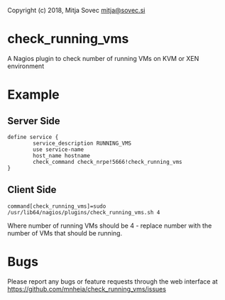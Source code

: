 Copyright (c) 2018, Mitja Sovec <mitja@sovec.si>

# check_running_vms
A Nagios plugin to check number of running VMs on KVM or XEN environment

# Example
## Server Side
```
define service {
        service_description RUNNING_VMS
        use service-name
        host_name hostname
        check_command check_nrpe!5666!check_running_vms
}
```

## Client Side
```
command[check_running_vms]=sudo /usr/lib64/nagios/plugins/check_running_vms.sh 4
```
Where number of running VMs should be 4 - replace number with the number of VMs that should be running.

# Bugs
Please report any bugs or feature requests through the web interface at https://github.com/mnheia/check_running_vms/issues
